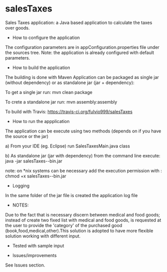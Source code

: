 # salesTaxes
Sales Taxes application: a Java based application to calculate the taxes over goods.

* How to configure the application

The configuration parameters are in appConfiguration.properties file under the sources tree.
Note: the application is already configured with default parameters.

* How to build the application

The building is done with Maven
Application can be packaged as single jar (without dependency) or as standalone jar (jar + dependency):

To get a single jar run:
mvn clean package

To crete a standalone jar run:
mvn assembly:assembly

To build with Travis: https://travis-ci.org/fulvio999/salesTaxes

* How to run the appplication

The application can be execute using two methods (depends on if you have the source or the jar)

a) From your IDE (eg. Eclipse) run SalesTaxesMain.java class

b) As standalone jar (jar with dependency)
from the command line execute:
java -jar salesTaxes-<version>-bin.jar

note: on *nix systems can be necessary add the execution permission with : 
chmod +x salesTaxes-<version>-bin.jar 

* Logging 

In the same folder of the jar file is created the application log file

* NOTES:

Due to the fact that is necessary discern between medical and food goods;
instead of create two fixed list with medical and food goods, is requested at the user to provide the 'category' of the purchased good (book,food,medical,other).This solution is adopted to have more flexible solution working with different input.

* Tested with sample input

* Issues/improvements

 See Issues section.
